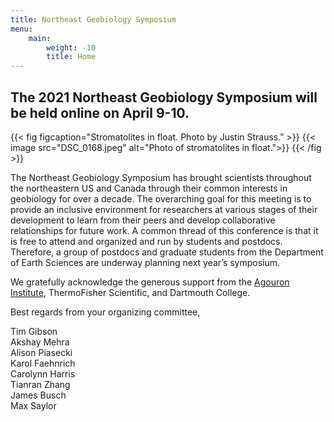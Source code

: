 ```yaml
---
title: Northeast Geobiology Symposium
menu:
    main:
        weight: -10
        title: Home
---
```


## The 2021 Northeast Geobiology Symposium will be held online on **April 9-10**. ##

{{< fig figcaption="Stromatolites in float. Photo by Justin Strauss." >}}
{{< image src="DSC_0168.jpeg" alt="Photo of stromatolites in float.">}}
{{< /fig >}}

The Northeast Geobiology Symposium has brought scientists throughout the northeastern US and Canada through their common interests in geobiology for over a decade. The overarching goal for this meeting is to provide an inclusive environment for researchers at various stages of their development to learn from their peers and develop collaborative relationships for future work. A common thread of this conference is that it is free to attend and organized and run by students and postdocs. Therefore, a group of postdocs and graduate students from the Department of Earth Sciences are underway planning next year’s symposium.

We gratefully acknowledge the generous support from the [Agouron Institute](https://agi.org/), ThermoFisher Scientific, and Dartmouth College. 

Best regards from your organizing committee,

Tim Gibson
<br/>
Akshay Mehra
<br/>
Alison Piasecki
<br/>
Karol Faehnrich
<br/>
Carolynn Harris
<br/>
Tianran Zhang
<br/>
James Busch
<br/>
Max Saylor

